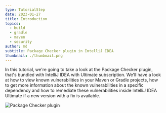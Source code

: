 ```yaml
---
type: TutorialStep
date: 2023-01-27
title: Introduction
topics:
  - build
  - gradle
  - maven
  - security
author: md
subtitle: Package Checker plugin in IntelliJ IDEA
thumbnail: ./thumbnail.png
---
```


In this tutorial, we're going to take a look at the Package Checker plugin, that's bundled with IntelliJ IDEA with Ultimate subscription. We'll have a look at how to view known vulnerabilities in your Maven or Gradle projects, how to get more information about the known vulnerabilities in a specific dependency and how to remediate these vulnerabilities inside IntelliJ IDEA Ultimate if a new version with a fix is available.

![Package Checker plugin](plugin.png)
